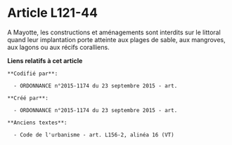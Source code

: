 # Article L121-44

A Mayotte, les constructions et aménagements sont interdits sur le littoral quand leur implantation porte atteinte aux plages
de sable, aux mangroves, aux lagons ou aux récifs coralliens.

**Liens relatifs à cet article**

	**Codifié par**:

	  - ORDONNANCE n°2015-1174 du 23 septembre 2015 - art.

	**Créé par**:

	  - ORDONNANCE n°2015-1174 du 23 septembre 2015 - art.

	**Anciens textes**:

	  - Code de l'urbanisme - art. L156-2, alinéa 16 (VT)
